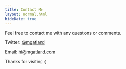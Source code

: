```yaml
---
title: Contact Me
layout: normal.html
hideDate: true
---
```


<p>Feel free to contact me with any questions or comments.</p>

<p>Twitter: <a href="https://twitter.com/mgatland">@mgatland</a></p>

<p>Email: <a href="mailto:hi@mgatland.com">hi@mgatland.com</a></p>

<p>Thanks for visiting :)</p>
